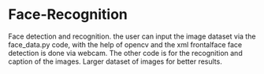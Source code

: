 # Face-Recognition
Face detection and recognition. the user can input the image dataset via the face_data.py code, with the help of opencv and the xml 
frontalface face detection is done via webcam.
The other code is for the recognition and caption of the images.
Larger dataset of images for better results.
